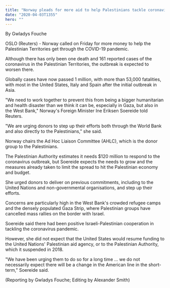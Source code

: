 ```yaml
---
title: "Norway pleads for more aid to help Palestinians tackle coronavirus"
date: "2020-04-03T1355"
hero: ""
---
```

By Gwladys Fouche

OSLO (Reuters) - Norway called on Friday for more money to help the
Palestinian Territories get through the COVID-19 pandemic.

Although there has only been one death and 161 reported cases of the
coronavirus in the Palestinian Territories, the outbreak is expected to
worsen there.

Globally cases have now passed 1 million, with more than 53,000
fatalities, with most in the United States, Italy and Spain after the
initial outbreak in Asia.

"We need to work together to prevent this from being a bigger
humanitarian and health disaster than we think it can be, especially in
Gaza, but also in the West Bank," Norway's Foreign Minister Ine Eriksen
Soereide told Reuters.

"We are urging donors to step up their efforts both through the World
Bank and also directly to the Palestinians," she said.

Norway chairs the Ad Hoc Liaison Committee (AHLC), which is the donor
group to the Palestinians.

The Palestinian Authority estimates it needs $120 million to respond to
the coronavirus outbreak, but Soereide expects the needs to grow and the
measures already taken to limit the spread to hit the Palestinian
economy and budget.

She urged donors to deliver on previous commitments, including to the
United Nations and non-governmental organisations, and step up their
efforts.

Concerns are particularly high in the West Bank's crowded refugee camps
and the densely populated Gaza Strip, where Palestinian groups have
cancelled mass rallies on the border with Israel.

Soereide said there had been positive Israeli-Palestinian cooperation in
tackling the coronavirus pandemic.

However, she did not expect that the United States would resume funding
to the United Nations' Palestinian aid agency, or to the Palestinian
Authority, which it suspended in 2018.

"We have been urging them to do so for a long time ... we do not
necessarily expect there will be a change in the American line in the
short-term," Soereide said.

  

(Reporting by Gwladys Fouche; Editing by Alexander Smith)